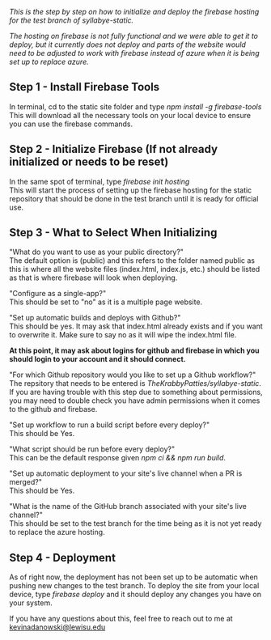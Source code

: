 *This is the step by step on how to initialize and deploy the firebase hosting for the test branch of syllabye-static.*

*The hosting on firebase is not fully functional and we were able to get it to deploy, but it currently does not deploy and parts of the website would need to be adjusted to work with firebase instead of azure when it is being set up to replace azure.*

## Step 1 - Install Firebase Tools
In terminal, cd to the static site folder and type *npm install -g firebase-tools* <br>
This will download all the necessary tools on your local device to ensure you can use the firebase commands.

## Step 2 - Initialize Firebase (If not already initialized or needs to be reset)
In the same spot of terminal, type *firebase init hosting* <br>
This will start the process of setting up the firebase hosting for the static repository that should be done in the test branch until it is ready for official use.

## Step 3 - What to Select When Initializing
"What do you want to use as your public directory?" <br>
The default option is (public) and this refers to the folder named public as this is where all the website files (index.html, index.js, etc.) should be listed as that is where firebase will look when deploying. <br>

"Configure as a single-app?" <br>
This should be set to "no" as it is a multiple page website. <br>

"Set up automatic builds and deploys with Github?" <br>
This should be yes. It may ask that index.html already exists and if you want to overwrite it. Make sure to say no as it will wipe the index.html file. <br>

**At this point, it may ask about logins for github and firebase in which you should login to your account and it should connect.** <br>

"For which Github repository would you like to set up a Github workflow?" <br>
The repsitory that needs to be entered is *TheKrabbyPatties/syllabye-static*. If you are having trouble with this step due to something about permissions, you may need to double check you have admin permissions when it comes to the github and firebase. <br>

"Set up workflow to run a build script before every deploy?" <br>
This should be Yes. <br>

"What script should be run before every deploy?" <br>
This can be the default response given *npm ci && npm run build*. <br>

"Set up automatic deployment to your site's live channel when a PR is merged?" <br>
This should be Yes. <br>

"What is the name of the GitHub branch associated with your site's live channel?" <br>
This should be set to the test branch for the time being as it is not yet ready to replace the azure hosting. <br>

## Step 4 - Deployment
As of right now, the deployment has not been set up to be automatic when pushing new changes to the test branch. To deploy the site from your local device, type *firebase deploy* and it should deploy any changes you have on your system. <br>

If you have any questions about this, feel free to reach out to me at kevinadanowski@lewisu.edu
